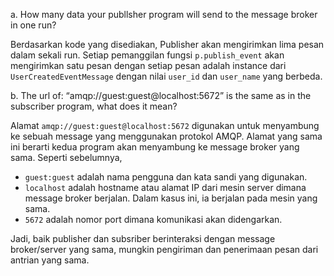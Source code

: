 a. How many data your publlsher program will send to the message broker in one
run?

Berdasarkan kode yang disediakan, Publisher akan mengirimkan lima pesan dalam sekali run. Setiap pemanggilan fungsi `p.publish_event` akan mengirimkan satu pesan dengan setiap pesan adalah instance dari `UserCreatedEventMessage` dengan nilai `user_id` dan `user_name` yang berbeda.

b. The url of: “amqp://guest:guest@localhost:5672” is the same as in the subscriber program, what does it mean?

Alamat `amqp://guest:guest@localhost:5672` digunakan untuk menyambung ke sebuah message yang menggunakan protokol AMQP. Alamat yang sama ini berarti kedua program akan menyambung ke message broker yang sama. Seperti sebelumnya,
- `guest:guest` adalah nama pengguna dan kata sandi yang digunakan.
- `localhost` adalah hostname atau alamat IP dari mesin server dimana message broker berjalan. Dalam kasus ini, ia berjalan pada mesin yang sama.
- `5672` adalah nomor port dimana komunikasi akan didengarkan.

Jadi, baik publisher dan subsriber berinteraksi dengan message broker/server yang sama, mungkin pengiriman dan penerimaan pesan dari antrian yang sama.